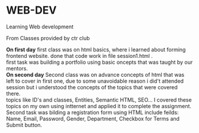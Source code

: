 # WEB-DEV
Learning Web development

From Classes provided by ctr club

<B>On first day</B>
first class was on html basics, where i learned about forming frontend website. done that code work in file session1.html .
<br>
first task was building a portfolio using basic oncepts that was taught by our mentors.
<br>
<B>On second day</B>
Second class was on advance concepts of html that was left to cover in first one, due to some unavoidable reason i did't attended session but i understood the concepts of the topics that were covered there.
<br>
topics like ID's and classes, Entities, Semantic HTML, SEO...
 I covered these topics on my own using intternet and applied it to complete the assignment.
 <br>
 Second task was bilding a registration form using HTML include feilds: Name, Email, Password, Gender, Department, Checkbox for Terms and Submit button.
 <br>


